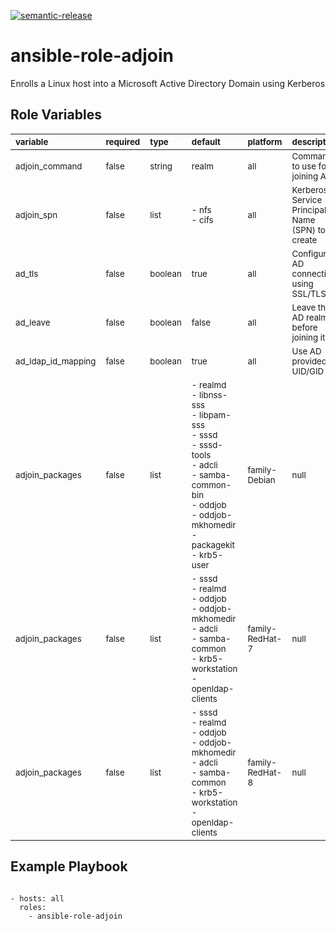 [![semantic-release](https://img.shields.io/badge/%20%20%F0%9F%93%A6%F0%9F%9A%80-semantic--release-e10079.svg)](https://github.com/semantic-release/semantic-release)

# ansible-role-adjoin

Enrolls a Linux host into a Microsoft Active Directory Domain using Kerberos




Role Variables
--------------

<sub>**variable**</sub> |<sub>**required**</sub> |<sub>**type**</sub> |<sub>**default**</sub> |<sub>**platform**</sub> |<sub>**description**</sub>
:--- |:--- |:--- |:--- |:--- |:---
<sub>adjoin_command<br></sub> |<sub>false<br></sub> |<sub>string<br></sub> |<sub>realm<br></sub> |<sub>all<br></sub> |<sub>Command to use for joining AD<br></sub>
<sub>adjoin_spn<br></sub> |<sub>false<br></sub> |<sub>list<br></sub> |<sub>- nfs<br>- cifs<br></sub> |<sub>all<br></sub> |<sub>Kerberos Service Principal Name (SPN) to create<br></sub>
<sub>ad_tls<br></sub> |<sub>false<br></sub> |<sub>boolean<br></sub> |<sub>true<br></sub> |<sub>all<br></sub> |<sub>Configure AD connection using SSL/TLS<br></sub>
<sub>ad_leave<br></sub> |<sub>false<br></sub> |<sub>boolean<br></sub> |<sub>false<br></sub> |<sub>all<br></sub> |<sub>Leave the AD realm before joining it<br></sub>
<sub>ad_ldap_id_mapping<br></sub> |<sub>false<br></sub> |<sub>boolean<br></sub> |<sub>true<br></sub> |<sub>all<br></sub> |<sub>Use AD provided UID/GID<br></sub>
<sub>adjoin_packages<br></sub> |<sub>false<br></sub> |<sub>list<br></sub> |<sub>- realmd<br>- libnss-sss<br>- libpam-sss<br>- sssd<br>- sssd-tools<br>- adcli<br>- samba-common-bin<br>- oddjob<br>- oddjob-mkhomedir<br>- packagekit<br>- krb5-user<br></sub> |<sub>family-Debian<br></sub> |<sub>null<br></sub>
<sub>adjoin_packages<br></sub> |<sub>false<br></sub> |<sub>list<br></sub> |<sub>- sssd<br>- realmd<br>- oddjob<br>- oddjob-mkhomedir<br>- adcli<br>- samba-common<br>- krb5-workstation<br>- openldap-clients<br></sub> |<sub>family-RedHat-7<br></sub> |<sub>null<br></sub>
<sub>adjoin_packages<br></sub> |<sub>false<br></sub> |<sub>list<br></sub> |<sub>- sssd<br>- realmd<br>- oddjob<br>- oddjob-mkhomedir<br>- adcli<br>- samba-common<br>- krb5-workstation<br>- openldap-clients<br></sub> |<sub>family-RedHat-8<br></sub> |<sub>null<br></sub>



Example Playbook
----------------



<pre><code>
- hosts: all
  roles:
    - ansible-role-adjoin
</pre></code>

